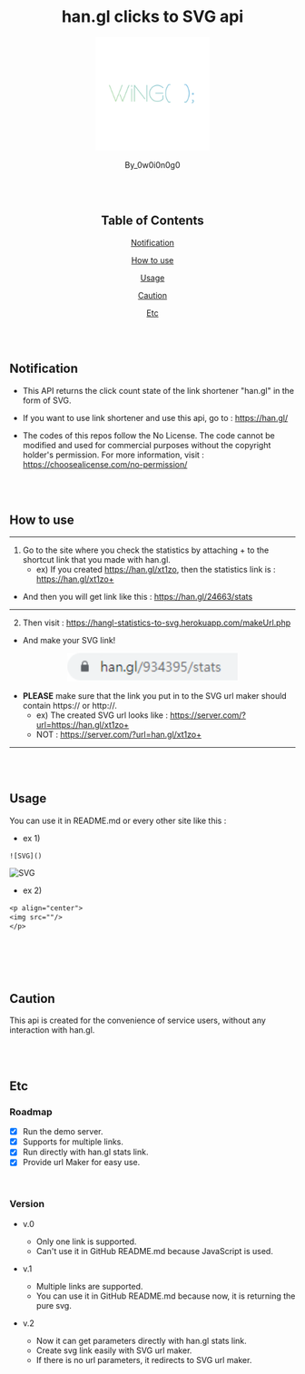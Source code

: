 <div align="center">

# han.gl clicks to SVG api

<p align="center">
  <img src="./img/logo.png" width="200"/>
</p>

By_0w0i0n0g0

<br>
<br>

## Table of Contents

[Notification](#notification)

[How to use](#how-to-use)

[Usage](#usage)

[Caution](#caution)

[Etc](#etc)

</div>

<br>
<br>

## Notification

- This API returns the click count state of the link shortener "han.gl" in the form of SVG.

- If you want to use link shortener and use this api, go to : https://han.gl/

- The codes of this repos follow the No License. The code cannot be modified and used for commercial purposes without the copyright holder's permission. For more information, visit : https://choosealicense.com/no-permission/

<br>
<br>

## How to use

---

1. Go to the site where you check the statistics by attaching + to the shortcut link that you made with han.gl.
    - ex) If you created https://han.gl/xt1zo, then the statistics link is : https://han.gl/xt1zo+

- And then you will get link like this : https://han.gl/24663/stats

---

2. Then visit : https://hangl-statistics-to-svg.herokuapp.com/makeUrl.php

- And make your SVG link!

<p align="center">
  <img src="./img/1.png" width="300"/>
</p>

- __PLEASE__ make sure that the link you put in to the SVG url maker should contain https:// or http://.
  - ex) The created SVG url looks like : https://server.com/?url=https://han.gl/xt1zo+
  - NOT : https://server.com/?url=han.gl/xt1zo+

---

<br>
<br>

## Usage
You can use it in README.md or every other site like this :

- ex 1)

```
![SVG]()
```

![SVG]()


- ex 2)

```
<p align="center">
<img src=""/>
</p>
```


<p align="center">
<img src=""/>
</p>


<br>
<br>

## Caution

This api is created for the convenience of service users, without any interaction with han.gl.

<br>
<br>

## Etc

### Roadmap

- [X] Run the demo server.
- [X] Supports for multiple links.
- [X] Run directly with han.gl stats link.
- [X] Provide url Maker for easy use.

<br>

### Version

- v.0
  - Only one link is supported.
  - Can't use it in GitHub README.md because JavaScript is used.

- v.1
  - Multiple links are supported.
  - You can use it in GitHub README.md because now, it is returning the pure svg.

- v.2
  - Now it can get parameters directly with han.gl stats link.
  - Create svg link easily with SVG url maker.
  - If there is no url parameters, it redirects to SVG url maker.